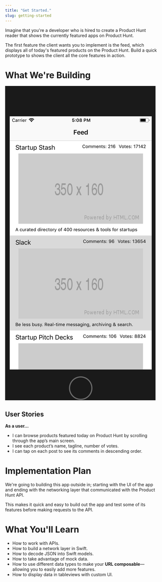 ```yaml
---
title: "Get Started."
slug: getting-started
---
```


Imagine that you're a developer who is hired to create a Product Hunt reader that shows the currently featured apps on Product Hunt.

The first feature the client wants you to implement is the feed, which displays all of today's featured products on the Product Hunt. Build a quick prototype to shows the client all the core features in action.

# What We're Building

![Preview final product](assets/final-product.png)

## User Stories

**As a user...**

- I can browse products featured today on Product Hunt by scrolling through the app’s main screen.
- I see each product’s name, tagline, number of votes.
- I can tap on each post to see its comments in descending order.

# Implementation Plan

We're going to building this app outside in; starting with the UI of the app and ending with the networking layer that communicated with the Product Hunt API.

This makes it quick and easy to build out the app and test some of its features before making requests to the API.

# What You'll Learn

- How to work with APIs.
- How to build a network layer in Swift.
- How to decode JSON into Swift models.
- How to take advantage of mock data.
- How to use different data types to make your **URL composable**—allowing you to easily add more features.
- How to display data in tableviews with custom UI.
